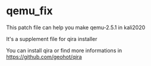 # qemu_fix

This patch file can help you make qemu-2.5.1 in kali2020

It's a supplement file for qira installer

You can install qira or find more informations in https://github.com/geohot/qira
